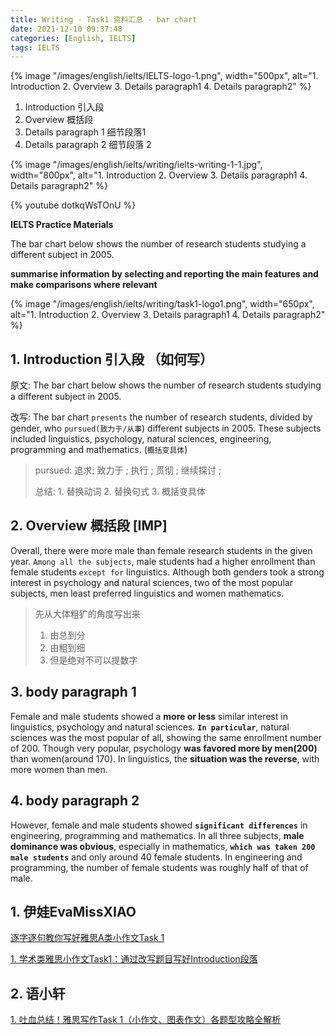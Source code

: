 ```yaml
---
title: Writing - Task1 资料汇总 - bar chart
date: 2021-12-10 09:37:48
categories: [English, IELTS]
tags: IELTS
---
```


{% image "/images/english/ielts/IELTS-logo-1.png", width="500px", alt="1. Introduction 2. Overview 3. Details paragraph1 4. Details paragraph2" %}

1. Introduction 引入段
2. Overview 概括段
3. Details paragraph 1 细节段落1
4. Details paragraph 2 细节段落 2

<!-- more -->

{% image "/images/english/ielts/writing/ielts-writing-1-1.jpg", width="800px", alt="1. Introduction 2. Overview 3. Details paragraph1 4. Details paragraph2" %}

{% youtube dotkqWsTOnU %}

**IELTS Practice Materials**

The bar chart below shows the number of research students studying a different subject in 2005.

**summarise information by selecting and reporting the main features and make comparisons where relevant**

{% image "/images/english/ielts/writing/task1-logo1.png", width="650px", alt="1. Introduction 2. Overview 3. Details paragraph1 4. Details paragraph2" %}

## 1. Introduction 引入段 （如何写）

原文: The bar chart below shows the number of research students studying a different subject in 2005.

改写: The bar chart `presents` the number of research students, divided by gender, who `pursued(致力于/从事`) different subjects in 2005. These subjects included linguistics, psychology, natural sciences, engineering, programming and mathematics. (`概括变具体`)

> pursued: 追求; 致力于 ; 执行 ; 贯彻 ; 继续探讨 ; 
>
> 总结: 1. 替换动词 2. 替换句式 3. 概括变具体

## 2. Overview 概括段 [IMP]

Overall, there were more male than female research students in the given year. `Among all the subjects`, male students had a higher enrollment than female students `except for` linguistics. Although both genders took a strong interest in psychology and natural sciences, two of the most popular subjects, men least preferred linguistics and women mathematics.

> 先从大体粗犷的角度写出来
>
> 1. 由总到分
> 2. 由粗到细
> 3. 但是绝对不可以提数字

## 3. body paragraph 1

Female and male students showed a **more or less** similar interest in linguistics, psychology and natural sciences. **`In particular`**, natural sciences was the most popular of all, showing the same enrollment number of 200. Though very popular, psychology **was favored more by men(200)** than women(around 170). In linguistics, the **situation was the reverse**, with more women than men.

## 4. body paragraph 2
 
However, female and male students showed **`significant differences`** in engineering, programming and mathematics. In all three subjects, **male dominance was obvious**, especially in mathematics, **`which was taken 200 male students`** and only around 40 female students. In engineering and programming, the number of female students was roughly half of that of male.

## 1. 伊娃EvaMissXIAO

[逐字逐句教你写好雅思A类小作文Task 1](https://zhuanlan.zhihu.com/p/85840713)

[1. 学术类雅思小作文Task1：通过改写题目写好Introduction段落](https://zhuanlan.zhihu.com/p/104979260)

## 2. 语小轩

[1. 吐血总结！雅思写作Task 1（小作文、图表作文）各题型攻略全解析](https://zhuanlan.zhihu.com/p/83528343)

[](http://www.laokaoya.com/14879.html)
